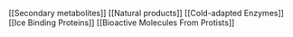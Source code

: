 [[Secondary metabolites]]
[[Natural products]]
[[Cold-adapted Enzymes]]
[[Ice Binding Proteins]]
[[Bioactive Molecules From Protists]]
